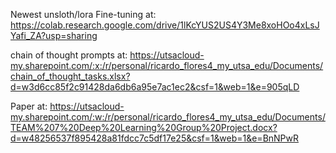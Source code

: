 Newest unsloth/lora Fine-tuning at: https://colab.research.google.com/drive/1lKcYUS2US4Y3Me8xoHOo4xLsJYafi_ZA?usp=sharing

chain of thought prompts at: https://utsacloud-my.sharepoint.com/:x:/r/personal/ricardo_flores4_my_utsa_edu/Documents/chain_of_thought_tasks.xlsx?d=w3d6cc85f2c91428da6db6a95e7ac1ec2&csf=1&web=1&e=905qLD

Paper at: https://utsacloud-my.sharepoint.com/:w:/r/personal/ricardo_flores4_my_utsa_edu/Documents/TEAM%207%20Deep%20Learning%20Group%20Project.docx?d=w48256537f895428a81fdcc7c5df17e25&csf=1&web=1&e=BnNPwR
